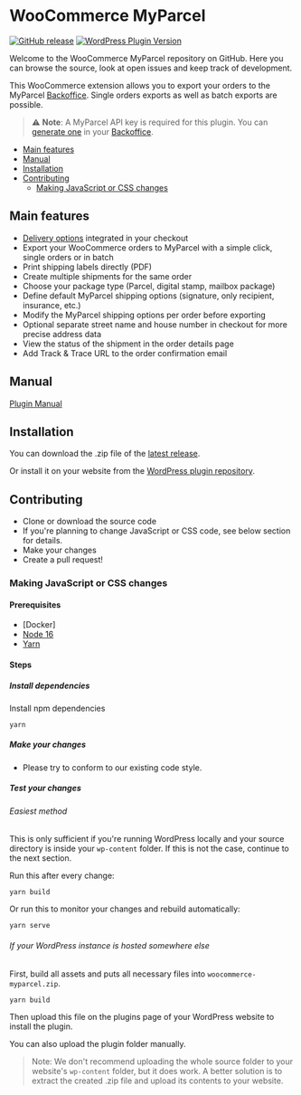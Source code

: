# WooCommerce MyParcel

[![GitHub release](https://img.shields.io/github/v/release/myparcelnl/woocommerce?logo=github)](https://github.com/myparcelnl/woocommerce/releases/latest)
[![WordPress Plugin Version](https://img.shields.io/wordpress/plugin/v/woocommerce-myparcel?logo=wordpress)](https://wordpress.org/plugins/woocommerce-myparcel/)

Welcome to the WooCommerce MyParcel repository on GitHub. Here you can browse
the source, look at open issues and keep
track of development.

This WooCommerce extension allows you to export your orders to the
MyParcel [Backoffice]. Single orders exports as well
as batch exports are possible.

> :warning: **Note**: A MyParcel API key is required for this plugin. You
> can [generate one] in your [Backoffice].

* [Main features](#main-features)
* [Manual](#manual)
* [Installation](#installation)
* [Contributing](#contributing)
    * [Making JavaScript or CSS changes](#making-javascript-or-css-changes)

## Main features

- [Delivery options] integrated in your checkout
- Export your WooCommerce orders to MyParcel with a simple click, single orders
  or in batch
- Print shipping labels directly (PDF)
- Create multiple shipments for the same order
- Choose your package type (Parcel, digital stamp, mailbox package)
- Define default MyParcel shipping options (signature, only recipient,
  insurance, etc.)
- Modify the MyParcel shipping options per order before exporting
- Optional separate street name and house number in checkout for more precise
  address data
- View the status of the shipment in the order details page
- Add Track & Trace URL to the order confirmation email

## Manual

[Plugin Manual]

## Installation

You can download the .zip file of the [latest release].

Or install it on your website from the [WordPress plugin repository].

## Contributing

- Clone or download the source code
- If you're planning to change JavaScript or CSS code, see below section for
  details.
- Make your changes
- Create a pull request!

### Making JavaScript or CSS changes

#### Prerequisites

- [Docker]
- [Node 16]
- [Yarn]

#### Steps

##### Install dependencies

Install npm dependencies

```shell
yarn
```

##### Make your changes

- Please try to conform to our existing code style.

##### Test your changes

###### Easiest method

This is only sufficient if you're running WordPress locally and your source
directory is inside your `wp-content` folder. If this is not the case, continue
to the next section.

Run this after every change:

```shell
yarn build
```

Or run this to monitor your changes and rebuild automatically:

```shell
yarn serve
```

###### If your WordPress instance is hosted somewhere else

First, build all assets and puts all necessary files
into `woocommerce-myparcel.zip`.

```shell
yarn build
```

Then upload this file on the plugins page of your WordPress website to install
the plugin.

You can also upload the plugin folder manually.

> Note: We don't recommend uploading the whole source folder to your website's
> `wp-content` folder, but it does work. A better solution is to extract the
> created .zip file and upload its contents to your website.

[Backoffice]: https://backoffice.myparcel.nl/
[Delivery options]: https://github.com/myparcelnl/delivery-options
[Node 16]: https://nodejs.org/en/
[Plugin manual]: https://myparcelnl.github.io/woocommerce
[WordPress plugin repository]: https://wordpress.org/plugins/woocommerce-myparcel/
[Yarn]: https://classic.yarnpkg.com/en/docs/install
[generate one]: https://myparcelnl.github.io/woocommerce/#2_A
[latest release]: https://github.com/myparcelnl/woocommerce/releases/latest
